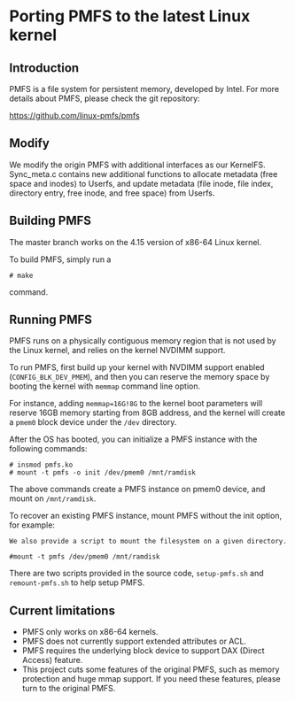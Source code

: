# Porting PMFS to the latest Linux kernel

## Introduction

PMFS is a file system for persistent memory, developed by Intel.
For more details about PMFS, please check the git repository:

https://github.com/linux-pmfs/pmfs

## Modify
We modify the origin PMFS with additional interfaces as our KernelFS. Sync_meta.c contains new additional functions to allocate metadata (free space and inodes) to Userfs, and update metadata (file inode, file index, directory entry, free inode, and free space) from Userfs.  

## Building PMFS
The master branch works on the 4.15 version of x86-64 Linux kernel.

To build PMFS, simply run a

~~~
# make
~~~

command.

## Running PMFS
PMFS runs on a physically contiguous memory region that is not used by the Linux kernel, and relies on the kernel NVDIMM support.

To run PMFS, first build up your kernel with NVDIMM support enabled (`CONFIG_BLK_DEV_PMEM`), and then you can
reserve the memory space by booting the kernel with `memmap` command line option.

For instance, adding `memmap=16G!8G` to the kernel boot parameters will reserve 16GB memory starting from 8GB address, and the kernel will create a `pmem0` block device under the `/dev` directory.

After the OS has booted, you can initialize a PMFS instance with the following commands:


~~~
# insmod pmfs.ko
# mount -t pmfs -o init /dev/pmem0 /mnt/ramdisk 
~~~

The above commands create a PMFS instance on pmem0 device, and mount on `/mnt/ramdisk`.


To recover an existing PMFS instance, mount PMFS without the init option, for example:

~~~
We also provide a script to mount the filesystem on a given directory.
~~~

~~~
#mount -t pmfs /dev/pmem0 /mnt/ramdisk 
~~~

There are two scripts provided in the source code, `setup-pmfs.sh` and `remount-pmfs.sh` to help setup PMFS.

## Current limitations

* PMFS only works on x86-64 kernels.
* PMFS does not currently support extended attributes or ACL.
* PMFS requires the underlying block device to support DAX (Direct Access) feature.
* This project cuts some features of the original PMFS, such as memory protection and huge mmap support. If you need these features, please turn to the original PMFS.
